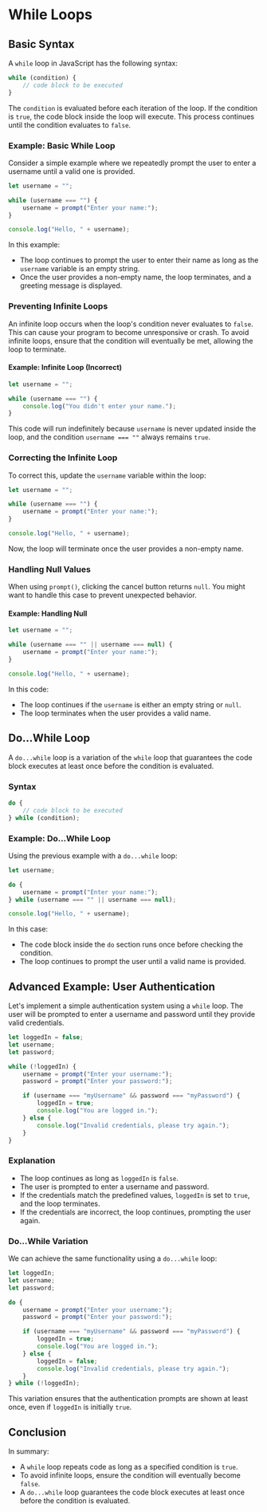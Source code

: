 # While Loops

## Basic Syntax

A `while` loop in JavaScript has the following syntax:

```javascript
while (condition) {
    // code block to be executed
}
```

The `condition` is evaluated before each iteration of the loop. If the condition is `true`, the code block inside the loop will execute. This process continues until the condition evaluates to `false`.

### Example: Basic While Loop

Consider a simple example where we repeatedly prompt the user to enter a username until a valid one is provided.

```javascript
let username = "";

while (username === "") {
    username = prompt("Enter your name:");
}

console.log("Hello, " + username);
```

In this example:
- The loop continues to prompt the user to enter their name as long as the `username` variable is an empty string.
- Once the user provides a non-empty name, the loop terminates, and a greeting message is displayed.

### Preventing Infinite Loops

An infinite loop occurs when the loop's condition never evaluates to `false`. This can cause your program to become unresponsive or crash. To avoid infinite loops, ensure that the condition will eventually be met, allowing the loop to terminate.

#### Example: Infinite Loop (Incorrect)

```javascript
let username = "";

while (username === "") {
    console.log("You didn't enter your name.");
}
```

This code will run indefinitely because `username` is never updated inside the loop, and the condition `username === ""` always remains `true`.

### Correcting the Infinite Loop

To correct this, update the `username` variable within the loop:

```javascript
let username = "";

while (username === "") {
    username = prompt("Enter your name:");
}

console.log("Hello, " + username);
```

Now, the loop will terminate once the user provides a non-empty name.

### Handling Null Values

When using `prompt()`, clicking the cancel button returns `null`. You might want to handle this case to prevent unexpected behavior.

#### Example: Handling Null

```javascript
let username = "";

while (username === "" || username === null) {
    username = prompt("Enter your name:");
}

console.log("Hello, " + username);
```

In this code:
- The loop continues if the `username` is either an empty string or `null`.
- The loop terminates when the user provides a valid name.

## Do...While Loop

A `do...while` loop is a variation of the `while` loop that guarantees the code block executes at least once before the condition is evaluated.

### Syntax

```javascript
do {
    // code block to be executed
} while (condition);
```

### Example: Do...While Loop

Using the previous example with a `do...while` loop:

```javascript
let username;

do {
    username = prompt("Enter your name:");
} while (username === "" || username === null);

console.log("Hello, " + username);
```

In this case:
- The code block inside the `do` section runs once before checking the condition.
- The loop continues to prompt the user until a valid name is provided.

## Advanced Example: User Authentication

Let's implement a simple authentication system using a `while` loop. The user will be prompted to enter a username and password until they provide valid credentials.

```javascript
let loggedIn = false;
let username;
let password;

while (!loggedIn) {
    username = prompt("Enter your username:");
    password = prompt("Enter your password:");

    if (username === "myUsername" && password === "myPassword") {
        loggedIn = true;
        console.log("You are logged in.");
    } else {
        console.log("Invalid credentials, please try again.");
    }
}
```

### Explanation

- The loop continues as long as `loggedIn` is `false`.
- The user is prompted to enter a username and password.
- If the credentials match the predefined values, `loggedIn` is set to `true`, and the loop terminates.
- If the credentials are incorrect, the loop continues, prompting the user again.

### Do...While Variation

We can achieve the same functionality using a `do...while` loop:

```javascript
let loggedIn;
let username;
let password;

do {
    username = prompt("Enter your username:");
    password = prompt("Enter your password:");

    if (username === "myUsername" && password === "myPassword") {
        loggedIn = true;
        console.log("You are logged in.");
    } else {
        loggedIn = false;
        console.log("Invalid credentials, please try again.");
    }
} while (!loggedIn);
```

This variation ensures that the authentication prompts are shown at least once, even if `loggedIn` is initially `true`.

## Conclusion

In summary:
- A `while` loop repeats code as long as a specified condition is `true`.
- To avoid infinite loops, ensure the condition will eventually become `false`.
- A `do...while` loop guarantees the code block executes at least once before the condition is evaluated.
